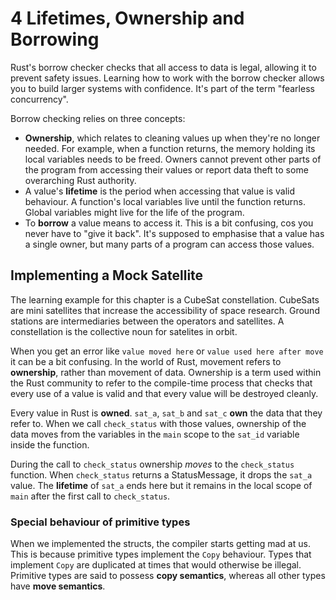 # 4 Lifetimes, Ownership and Borrowing

Rust's borrow checker checks that all access to data is legal, allowing it to prevent safety issues. Learning how to work with the borrow checker allows you to build larger systems with confidence. It's part of the term "fearless concurrency".

Borrow checking relies on three concepts:

- **Ownership**, which relates to cleaning values up when they're no longer needed. For example, when a function returns, the memory holding its local variables needs to be freed. Owners cannot prevent other parts of the program from accessing their values or report data theft to some overarching Rust authority.
- A value's **lifetime** is the period when accessing that value is valid behaviour. A function's local variables live until the function returns. Global variables might live for the life of the program.
- To **borrow** a value means to access it. This is a bit confusing, cos you never have to "give it back". It's supposed to emphasise that a value has a single owner, but many parts of a program can access those values.

## Implementing a Mock Satellite 

The learning example for this chapter is a CubeSat constellation. CubeSats are mini satellites that increase the accessibility of space research. Ground stations are intermediaries between the operators and satellites. A constellation is the collective noun for satelites in orbit.

When you get an error like `value moved here` or `value used here after move` it can be a bit confusing. In the world of Rust, movement refers to **ownership**, rather than movement of data. Ownership is a term used within the Rust community to refer to the compile-time process that checks that every use of a value is valid and that every value will be destroyed cleanly.

Every value in Rust is **owned**. `sat_a`, `sat_b` and `sat_c` **own** the data that they refer to. When we call `check_status` with those values, ownership of the data moves from the variables in the `main` scope to the `sat_id` variable inside the function.

During the call to `check_status` ownership *moves* to the `check_status` function. When `check_status` returns a StatusMessage, it drops the `sat_a` value. The **lifetime** of `sat_a` ends here but it remains in the local scope of `main` after the first call to `check_status`.

### Special behaviour of primitive types

When we implemented the structs, the compiler starts getting mad at us. This is because primitive types implement the `Copy` behaviour. Types that implement `Copy` are duplicated at times that would otherwise be illegal. Primitive types are said to possess **copy semantics**, whereas all other types have **move semantics**.